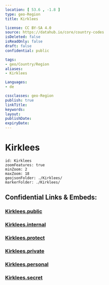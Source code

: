 ```yaml
---
location: [ 53.6 , -1.8 ] 
type: geo-Region
title: Kirklees

license: CC BY-SA 4.0
source: https://datahub.io/core/country-codes
isDeleted: false
isReadOnly: false
draft: false
confidential: public

tags:
- geo/Country/Region
aliases:
- Kirklees

Languages:
- de

cssclasses: geo-Region
publish: true
linkTitle: 
keywords: 
layout: 
publishDate: 
expiryDate: 
---
```


# Kirklees

```leaflet
id: Kirklees
zoomFeatures: true 
minZoom: 2 
maxZoom: 18
geojsonFolder: ./Kirklees/
markerFolder: ./Kirklees/
```


## Confidential Links & Embeds: 

### [Kirklees.public](/_public/\Earth\Continent\Europe\Europe~North\UK\England\Regions~England\Yorkshire_and_the_Humber\Yorkshire~WestKirklees.public.md) 

### [Kirklees.internal](/_internal/\Earth\Continent\Europe\Europe~North\UK\England\Regions~England\Yorkshire_and_the_Humber\Yorkshire~WestKirklees.internal.md) 

### [Kirklees.protect](/_protect/\Earth\Continent\Europe\Europe~North\UK\England\Regions~England\Yorkshire_and_the_Humber\Yorkshire~WestKirklees.protect.md) 

### [Kirklees.private](/_private/\Earth\Continent\Europe\Europe~North\UK\England\Regions~England\Yorkshire_and_the_Humber\Yorkshire~WestKirklees.private.md) 

### [Kirklees.personal](/_personal/\Earth\Continent\Europe\Europe~North\UK\England\Regions~England\Yorkshire_and_the_Humber\Yorkshire~WestKirklees.personal.md) 

### [Kirklees.secret](/_secret/\Earth\Continent\Europe\Europe~North\UK\England\Regions~England\Yorkshire_and_the_Humber\Yorkshire~WestKirklees.secret.md)

